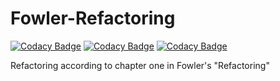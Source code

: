 # Fowler-Refactoring

[![Codacy Badge](https://api.codacy.com/project/badge/Grade/e51f698efd8646bbbeb44f0bb9c6d0fd)](https://app.codacy.com/app/felix.hausberger/Fowler-Refactoring?utm_source=github.com&utm_medium=referral&utm_content=fidsusj/Fowler-Refactoring&utm_campaign=Badge_Grade_Dashboard)
[![Codacy Badge](https://api.codacy.com/project/badge/Grade/e51f698efd8646bbbeb44f0bb9c6d0fd)](https://app.codacy.com/app/felix.hausberger/Fowler-Refactoring?utm_source=github.com&utm_medium=referral&utm_content=fidsusj/Fowler-Refactoring&utm_campaign=Badge_Grade_Dashboard)
[![Codacy Badge](https://api.codacy.com/project/badge/Grade/3d031150f0864a3185eeb09a770a2687)](https://app.codacy.com/app/felix.hausberger/Fowler-Refactoring?utm_source=github.com&utm_medium=referral&utm_content=fidsusj/Fowler-Refactoring&utm_campaign=Badge_Grade_Dashboard)

Refactoring according to chapter one in Fowler's "Refactoring"
